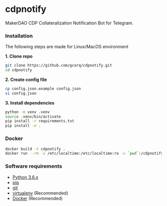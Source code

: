 # cdpnotify

MakerDAO CDP Collateralization Notification Bot for Telegram.

### Installation
The following steps are made for Linux/MacOS environment

**1. Clone repo**
```bash
git clone https://github.com/gcarq/cdpnotify.git
cd cdpnotify
```

**2. Create config file**  
```bash
cp config.json.example config.json
vi config.json
```

**3. Install dependencies**
```bash
python -m venv .venv
source .venv/bin/activate
pip install -r requirements.txt
pip install -e .
```

### Docker
```bash
docker build -t cdpnotify .
docker run --rm -v /etc/localtime:/etc/localtime:ro -v `pwd`:/cdpnotify -it cdpnotify
```

### Software requirements
- [Python 3.6.x](http://docs.python-guide.org/en/latest/starting/installation/) 
- [pip](https://pip.pypa.io/en/stable/installing/)
- [git](https://git-scm.com/book/en/v2/Getting-Started-Installing-Git)
- [virtualenv](https://virtualenv.pypa.io/en/stable/installation/) (Recommended)
- [Docker](https://www.docker.com/products/docker) (Recommended)